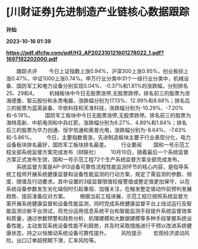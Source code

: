 # [川财证券]先进制造产业链核心数据跟踪
**孙灿**

**2023-10-16 01:39**

**https://pdf.dfcfw.com/pdf/H3_AP202310121601278022_1.pdf?1697192202000.pdf**

　　跟踪点评 　　今日上证指数上涨0.94%，沪深300上涨0.95%，创业板综上涨0.47%，中证1000上涨0.74%。申万行业分类中31个一级行业分类中，机械设备、国防军工和电力设备分别实现0.04%、-0.37%和1.81%的涨跌幅，分别排名25、29和4。 　　机械板块中今日无股票涨停,无股票跌停。排名前三的股票为浙海德曼、智云股份和永贵电器，涨跌幅分别为17.13%、12.99%和8.68%；排名后三的股票为蓝英装备、华依科技和天准科技，涨跌幅分别为-10.29%、-7.20%和-6.19%。 　　国防军工板块中今日无股票涨停,无股票跌停。排名前三的股票为海特高新、中航电测和中兵红箭，涨跌幅分别为6.27%、4.89%和1.84%；排名后三的股票为华力创通、恒宇信通和奥普光电，涨跌幅分别为-8.64%、-7.63%和-5.86%。 　　今日，主要指数普涨，先进制造板块主要子行业表现分化，电力设备板块排名最好，国防军工板块排名最差。 　　行业要闻 　　国和一号示范工程全部系统监督方案完成发布（财联社） 　　10月10日，随着最后一个系统监督方案正式发布生效，国和一号示范工程72个生产系统监督方案全部完成发布。 　　系统监督方案是AP-913设备可靠性流程性能监测环节的核心内容，是指导系统工程师开展系统健康监督和设备性能监测的行动方案，规定了需监测的参数、频度、限值及行动要求。其中设置的3级监督限值较报警值或整定值更加保守，以在系统设备参数发生劣化端倪时引起重视、加强关注，在触发整定值动作前预判发展趋势、提前准备应对方案。 　　根据当前工程进展，示范工程已按照系统监督方案开展系统健康监督和设备性能监测，同时完成系统健康监督平台上线试运行及智能监测诊断平台测试，将充分运用信息系统平台和智能监测手段提升系统监督效率和质量，通过参数预警和趋势分析、机理建模和大数据建模等多种手段掌握系统设备性能，主动发现系统设备性能不利趋势，并及时采取措施进行干预以改进系统健康状态，持之以恒推动系统设备可靠性提升。 　　风险提示 　　宏观经济波动风险，出口订单超预期下滑，汇率风险等。